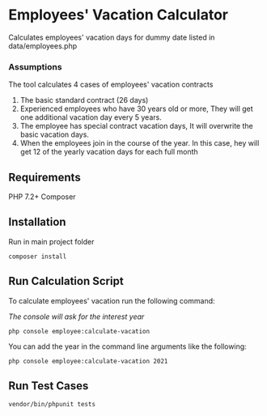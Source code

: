 # Employees' Vacation Calculator
Calculates employees' vacation days for dummy date listed in data/employees.php

### Assumptions
The tool calculates 4 cases of employees' vacation contracts
1. The basic standard contract (26 days)
2. Experienced employees who have 30 years old or more, They will get one additional vacation day every 5 years.
3. The employee has special contract vacation days, It will overwrite the basic vacation days.
4. When the employees join in the course of the year. In this case, hey will get 12 of the yearly vacation days for each full
   month

## Requirements
PHP 7.2+
Composer

## Installation
Run in main project folder
```
composer install
```

## Run Calculation Script
To calculate employees' vacation run the following command:

_The console will ask for the interest year_
```
php console employee:calculate-vacation
```

You can add the year in the command line arguments like the following:
```
php console employee:calculate-vacation 2021
```

## Run Test Cases
```
vendor/bin/phpunit tests
```